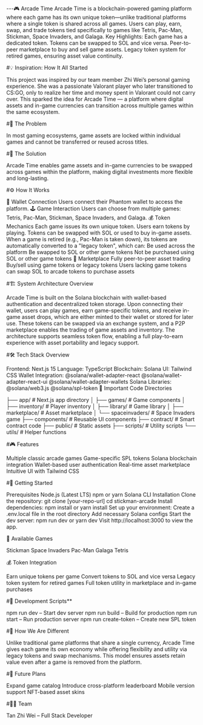 ---🎮 Arcade Time
Arcade Time is a blockchain-powered gaming platform where each game has its own unique token—unlike traditional platforms where a single token is shared across all games. Users can play, earn, swap, and trade tokens tied specifically to games like Tetris, Pac-Man, Stickman, Space Invaders, and Galaga.
Key Highlights:
Each game has a dedicated token.
Tokens can be swapped to SOL and vice versa.
Peer-to-peer marketplace to buy and sell game assets.
Legacy token system for retired games, ensuring asset value continuity.


#💡 Inspiration: How It All Started

This project was inspired by our team member Zhi Wei’s personal gaming experience. She was a passionate Valorant player who later transitioned to CS:GO, only to realize her time and money spent in Valorant could not carry over. This sparked the idea for Arcade Time — a platform where digital assets and in-game currencies can transition across multiple games within the same ecosystem.


#🚧 The Problem

In most gaming ecosystems, game assets are locked within individual games and cannot be transferred or reused across titles.

#🔑 The Solution

Arcade Time enables game assets and in-game currencies to be swapped across games within the platform, making digital investments more flexible and long-lasting.

#⚙️ How It Works

👜 Wallet Connection
Users connect their Phantom wallet to access the platform.
🕹️ Game Interaction
Users can choose from multiple games: Tetris, Pac-Man, Stickman, Space Invaders, and Galaga.
💰 Token Mechanics
Each game issues its own unique token.
Users earn tokens by playing.
Tokens can be swapped with SOL or used to buy in-game assets.
When a game is retired (e.g., Pac-Man is taken down), its tokens are automatically converted to a "legacy token", which can:
Be used across the platform
Be swapped to SOL or other game tokens
Not be purchased using SOL or other game tokens
🛒 Marketplace
Fully peer-to-peer asset trading
Buy/sell using game tokens or legacy tokens
Users lacking game tokens can swap SOL to arcade tokens to purchase assets

#🏗️ System Architecture Overview

Arcade Time is built on the Solana blockchain with wallet-based authentication and decentralized token storage. Upon connecting their wallet, users can play games, earn game-specific tokens, and receive in-game asset drops, which are either minted to their wallet or stored for later use. These tokens can be swapped via an exchange system, and a P2P marketplace enables the trading of game assets and inventory. The architecture supports seamless token flow, enabling a full play-to-earn experience with asset portability and legacy support.

#🛠️ Tech Stack Overview

Frontend: Next.js 15
Language: TypeScript
Blockchain: Solana
UI: Tailwind CSS
Wallet Integration:
@solana/wallet-adapter-react
@solana/wallet-adapter-react-ui
@solana/wallet-adapter-wallets
Solana Libraries:
@solana/web3.js
@solana/spl-token
📂 Important Code Directories

├── app/                    # Next.js app directory
│   ├── games/              # Game components
│   ├── inventory/          # Player inventory
│   ├── library/            # Game library
│   ├── marketplace/        # Asset marketplace
│   └── spaceinvaders/      # Space Invaders game
├── components/             # Reusable UI components
├── contract/               # Smart contract code
├── public/                 # Static assets
├── scripts/                # Utility scripts
└── utils/                  # Helper functions

#🎮 Features

Multiple classic arcade games
Game-specific SPL tokens
Solana blockchain integration
Wallet-based user authentication
Real-time asset marketplace
Intuitive UI with Tailwind CSS

#🚀 Getting Started

Prerequisites
Node.js (Latest LTS)
npm or yarn
Solana CLI
Installation
Clone the repository:
git clone [your-repo-url]
cd stickman-arcade
Install dependencies:
npm install
or
yarn install
Set up your environment:
Create a .env.local file in the root directory
Add necessary Solana configs
Start the dev server:
npm run dev
 or
yarn dev
Visit http://localhost:3000 to view the app.

🎯 Available Games

Stickman
Space Invaders
Pac-Man
Galaga
Tetris

💰 Token Integration

Earn unique tokens per game
Convert tokens to SOL and vice versa
Legacy token system for retired games
Full token utility in marketplace and in-game purchases

#🔧 Development Scripts**

npm run dev – Start dev server
npm run build – Build for production
npm run start – Run production server
npm run create-token – Create new SPL token

#🌟 How We Are Different

Unlike traditional game platforms that share a single currency, Arcade Time gives each game its own economy while offering flexibility and utility via legacy tokens and swap mechanisms. This model ensures assets retain value even after a game is removed from the platform.

#🚀 Future Plans

Expand game catalog
Introduce cross-platform leaderboard
Mobile version support
NFT-based asset skins

#👨‍💻 Team

Tan Zhi Wei – Full Stack Developer
